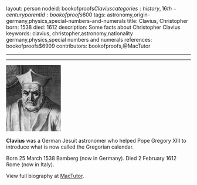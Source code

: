 layout: person
nodeid: bookofproofs$Clavius
categories: history,16th-century
parentid: bookofproofs$600
tags: astronomy,origin-germany,physics,special-numbers-and-numerals
title: Clavius, Christopher
born: 1538
died: 1612
description: Some facts about Christopher Clavius
keywords: clavius, christopher,astronomy,nationality germany,physics,special numbers and numerals
references: bookofproofs$6909
contributors: bookofproofs,@MacTutor

---


---

![Clavius.jpg](https://github.com/bookofproofs/bookofproofs.github.io/blob/main/_sources/_assets/images/portraits/Clavius.jpg?raw=true)

**Clavius** was a German Jesuit astronomer who helped Pope Gregory XIII to introduce what is now called the Gregorian calendar.

Born 25 March 1538 Bamberg (now in Germany). Died 2 February 1612 Rome (now in Italy).


View full biography at [MacTutor](https://mathshistory.st-andrews.ac.uk/Biographies/Clavius/).